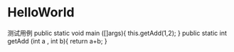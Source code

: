 # HelloWorld
测试用例
public static void main ([]args){
   this.getAdd(1,2);
}
public static int getAdd (int a , int b){
   return a+b;
}
